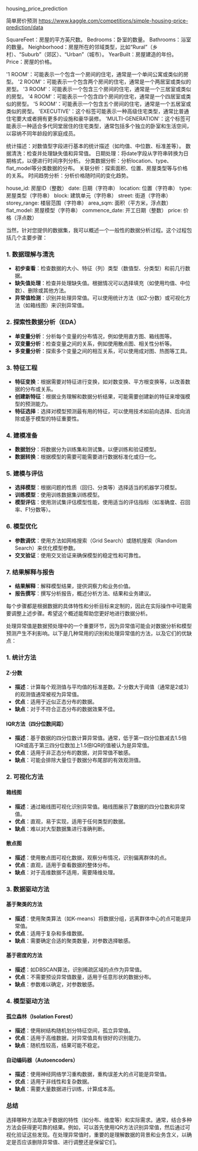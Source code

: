 housing_price_prediction

简单房价预测
https://www.kaggle.com/competitions/simple-housing-price-prediction/data

SquareFeet：房屋的平方英尺数。
Bedrooms：卧室的数量。
Bathrooms：浴室的数量。
Neighborhood：房屋所在的邻域类型，比如“Rural”（乡村）、“Suburb”（郊区）、“Urban”（城市）。
YearBuilt：房屋建造的年份。
Price：房屋的价格。

'1 ROOM'：可能表示一个包含一个房间的住宅，通常是一个单间公寓或类似的房型。
'2 ROOM'：可能表示一个包含两个房间的住宅，通常是一个两居室或类似的房型。
'3 ROOM'：可能表示一个包含三个房间的住宅，通常是一个三居室或类似的房型。
'4 ROOM'：可能表示一个包含四个房间的住宅，通常是一个四居室或类似的房型。
'5 ROOM'：可能表示一个包含五个房间的住宅，通常是一个五居室或类似的房型。
'EXECUTIVE'：这个标签可能表示一种高级住宅类型，通常比普通住宅要大或者拥有更多的设施和豪华装修。
'MULTI-GENERATION'：这个标签可能表示一种适合多代同堂居住的住宅类型，通常包括多个独立的卧室和生活空间，以容纳不同年龄段的家庭成员。

统计描述：对数值型字段进行基本的统计描述（如均值、中位数、标准差等）。
数据清洗：检查并处理缺失值和异常值。
日期处理：将date字段从字符串转换为日期格式，以便进行时间序列分析。
分类数据分析：分析location、type、flat_model等分类数据的分布。
关联分析：探索面积、位置、房屋类型等与价格的关系。
时间趋势分析：分析价格随时间的变化趋势。

house_id: 房屋ID（整数）
date: 日期（字符串）
location: 位置（字符串）
type: 房屋类型（字符串）
block: 建筑单元（字符串）
street: 街道（字符串）
storey_range: 楼层范围（字符串）
area_sqm: 面积（平方米，浮点数）
flat_model: 房屋模型（字符串）
commence_date: 开工日期（整数）
price: 价格（浮点数）

当然，针对您提供的数据集，我可以概述一个一般性的数据分析过程。这个过程包括几个主要步骤：

### 1. 数据理解与清洗
   - **初步查看**：检查数据的大小、特征（列）类型（数值型、分类型）和前几行数据。
   - **缺失值处理**：检查并处理缺失值。根据情况可以选择填充（如使用均值、中位数）、删除或其他方法。
   - **异常值检测**：识别并处理异常值。可以使用统计方法（如Z-分数）或可视化方法（如箱线图）来识别异常值。

### 2. 探索性数据分析（EDA）
   - **单变量分析**：分析每个变量的分布情况，例如使用直方图、箱线图等。
   - **双变量分析**：检查变量之间的关系，例如使用散点图、相关性分析等。
   - **多变量分析**：探索多个变量之间的相互关系，可以使用成对图、热图等工具。

### 3. 特征工程
   - **特征变换**：根据需要对特征进行变换，如对数变换、平方根变换等，以改善数据的分布或关系。
   - **创建新特征**：根据业务理解和数据分析结果，可能需要创建新的特征来增强模型的预测能力。
   - **特征选择**：选择对模型预测最有用的特征，可以使用技术如前向选择、后向消除或基于模型的特征重要性。

### 4. 建模准备
   - **数据划分**：将数据分为训练集和测试集，以便训练和验证模型。
   - **数据转换**：根据模型的需要可能需要进行数据标准化或归一化。

### 5. 建模与评估
   - **选择模型**：根据问题的性质（回归、分类等）选择适当的机器学习模型。
   - **训练模型**：使用训练数据集训练模型。
   - **模型评估**：使用测试集评估模型性能，使用适当的评估指标（如准确度、召回率、F1分数等）。

### 6. 模型优化
   - **参数调优**：使用方法如网格搜索（Grid Search）或随机搜索（Random Search）来优化模型参数。
   - **交叉验证**：使用交叉验证来确保模型的稳定性和可靠性。

### 7. 结果解释与报告
   - **结果解释**：解释模型结果，提供洞察力和业务价值。
   - **报告撰写**：撰写分析报告，概述分析方法、结果和业务建议。

每个步骤都是根据数据的具体特性和分析目标来定制的，因此在实际操作中可能需要调整上述步骤。希望这个概述能帮助您更好地进行数据分析。

处理异常值是数据预处理中的一个重要环节，因为异常值可能会对数据分析和模型预测产生不利影响。以下是几种常用的识别和处理异常值的方法，以及它们的优缺点：

### 1. 统计方法

#### Z-分数
- **描述**：计算每个观测值与平均值的标准差数。Z-分数大于阈值（通常是2或3）的观测值通常被视为异常值。
- **优点**：适用于近似正态分布的数据。
- **缺点**：对于不符合正态分布的数据效果不佳。

#### IQR方法（四分位数间距）
- **描述**：基于数据的四分位数计算异常值。通常，低于第一四分位数减去1.5倍IQR或高于第三四分位数加上1.5倍IQR的值被认为是异常值。
- **优点**：适用于非正态分布的数据，对异常值不敏感。
- **缺点**：可能会排除大量位于数据分布尾部的有效观测值。

### 2. 可视化方法

#### 箱线图
- **描述**：通过箱线图可视化识别异常值。箱线图展示了数据的四分位数和异常值。
- **优点**：直观，易于实现，适用于任何类型的数据。
- **缺点**：难以对大型数据集进行准确判断。

#### 散点图
- **描述**：使用散点图可视化数据，观察分布情况，识别偏离群体的点。
- **优点**：直观，适用于查看数据的整体分布。
- **缺点**：对于高维数据不适用，需要降维处理。

### 3. 数据驱动方法

#### 基于聚类的方法
- **描述**：使用聚类算法（如K-means）将数据分组，远离群体中心的点可能是异常值。
- **优点**：适用于复杂和多维数据。
- **缺点**：需要确定合适的聚类数量，对参数选择敏感。

#### 基于密度的方法
- **描述**：如DBSCAN算法，识别稀疏区域的点作为异常值。
- **优点**：不需要预设异常值数量，适用于任意形状的数据分布。
- **缺点**：参数难以确定，对参数敏感。

### 4. 模型驱动方法

#### 孤立森林（Isolation Forest）
- **描述**：使用树结构随机划分特征空间，孤立异常值。
- **优点**：适用于高维数据，对异常值具有很好的识别能力。
- **缺点**：随机性较高，结果可能不稳定。

#### 自动编码器（Autoencoders）
- **描述**：使用神经网络学习重构数据，重构误差大的点可能是异常值。
- **优点**：适用于非线性和复杂数据。
- **缺点**：需要大量数据进行训练，计算成本高。

### 总结
选择哪种方法取决于数据的特性（如分布、维度等）和实际需求。通常，结合多种方法会获得更可靠的结果。例如，可以首先使用IQR方法识别异常值，然后通过可视化验证这些发现。在处理异常值时，重要的是理解数据的背景和业务含义，以确定是否应该删除异常值、进行调整还是保留它们。